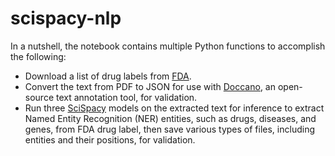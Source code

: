 # scispacy-nlp
In a nutshell, the notebook contains multiple Python functions to accomplish the following:
- Download a list of drug labels from [FDA](fda.gov).
- Convert the text from PDF to JSON for use with [Doccano](https://github.com/doccano/doccano), an open-source text annotation tool, for validation.
- Run three [SciSpacy](https://allenai.github.io/scispacy/) models on the extracted text for inference to extract Named Entity Recognition (NER) entities, such as drugs, diseases, and genes, from FDA drug label, then save various types of files, including entities and their positions, for validation.
